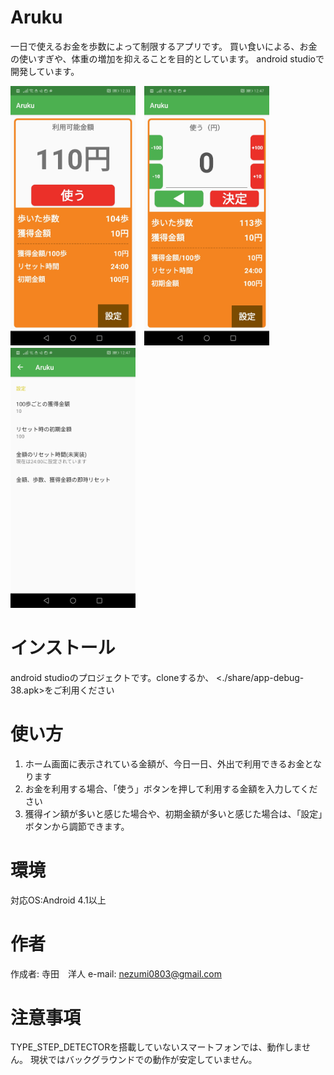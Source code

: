 # Aruku
一日で使えるお金を歩数によって制限するアプリです。
買い食いによる、お金の使いすぎや、体重の増加を抑えることを目的としています。
android studioで開発しています。

<img src="./share/Screenshot_20220310_123358_com.example.aruku.jpg" alt="ホーム画面" width="200px">　<img src="./share/Screenshot_20220310_124719_com.example.aruku.jpg" alt="支払い画面" width="200px">　<img src="./share/Screenshot_20220310_124726_com.example.aruku.jpg" alt="ホーム画面" width="200px">

# インストール
android studioのプロジェクトです。cloneするか、
<./share/app-debug-38.apk>をご利用ください

# 使い方
1. ホーム画面に表示されている金額が、今日一日、外出で利用できるお金となります
2. お金を利用する場合、「使う」ボタンを押して利用する金額を入力してください
3. 獲得イン額が多いと感じた場合や、初期金額が多いと感じた場合は、「設定」ボタンから調節できます。

# 環境
対応OS:Android 4.1以上

# 作者
作成者: 寺田　洋人
e-mail: nezumi0803@gmail.com

# 注意事項
TYPE_STEP_DETECTORを搭載していないスマートフォンでは、動作しません。
現状ではバックグラウンドでの動作が安定していません。
